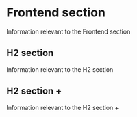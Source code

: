 # Frontend section

Information relevant to the Frontend section

## H2 section

Information relevant to the H2 section

## H2 section +

Information relevant to the H2 section +